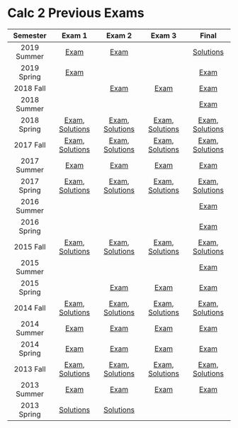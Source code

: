 # Calc 2 Previous Exams
|Semester|Exam 1|Exam 2|Exam 3|Final|
|:---:|:---:|:---:|:---:|:---:|
| 2019 Summer | [Exam](./exams/2019-summer-exam1.pdf) | [Exam](./exams/2019-summer-exam2.pdf) |  | [Solutions](./exams/2019-summer-final-part1.pdf) | 
| 2019 Spring | [Exam](./exams/2019-spring-exam1.pdf) |  |  | [Exam](./exams/2019-spring-final.pdf) | 
| 2018 Fall |  | [Exam](./exams/2018-fall-exam2.pdf) | [Exam](./exams/2018-fall-exam3.pdf) | [Exam](./exams/2018-fall-final.pdf) | 
| 2018 Summer |  |  |  | [Exam](./exams/2018-summer-final.pdf) | 
| 2018 Spring | [Exam](./exams/2018-spring-exam1.pdf), [Solutions](./exams/2018-spring-exam1-sol.pdf) | [Exam](./exams/2018-spring-exam2.pdf), [Solutions](./exams/2018-spring-exam2-sol.pdf) | [Exam](./exams/2018-spring-exam3.pdf), [Solutions](./exams/2018-spring-exam3-sol.pdf) | [Exam](./exams/2018-spring-final.pdf), [Solutions](./exams/2018-spring-final-sol.pdf) | 
| 2017 Fall | [Exam](./exams/2017-fall-exam1.pdf), [Solutions](./exams/2017-fall-exam1-sol.pdf) | [Exam](./exams/2017-fall-exam2.pdf), [Solutions](./exams/2017-fall-exam2-sol.pdf) | [Exam](./exams/2017-fall-exam3.pdf), [Solutions](./exams/2017-fall-exam3-sol.pdf) | [Exam](./exams/2017-fall-final.pdf), [Solutions](./exams/2017-fall-final-sol.pdf) | 
| 2017 Summer | [Exam](./exams/2017-summer-exam1.pdf) | [Exam](./exams/2017-summer-exam2.pdf) | [Exam](./exams/2017-summer-exam3.pdf) | [Exam](./exams/2017-summer-final.pdf) | 
| 2017 Spring | [Exam](./exams/2017-spring-exam1.pdf), [Solutions](./exams/2017-spring-exam1-sol.pdf) | [Exam](./exams/2017-spring-exam2.pdf), [Solutions](./exams/2017-spring-exam2-sol.pdf) | [Exam](./exams/2017-spring-exam3.pdf), [Solutions](./exams/2017-spring-exam3-sol.pdf) | [Exam](./exams/2017-spring-final.pdf), [Solutions](./exams/2017-spring-final-sol.pdf) | 
| 2016 Summer |  |  |  | [Exam](./exams/2016-summer-final.pdf) | 
| 2016 Spring |  |  |  | [Exam](./exams/2016-spring-final.pdf) | 
| 2015 Fall | [Exam](./exams/2015-fall-exam1.pdf), [Solutions](./exams/2015-fall-exam1-sol.pdf) | [Exam](./exams/2015-fall-exam2.pdf), [Solutions](./exams/2015-fall-exam2-sol.pdf) | [Exam](./exams/2015-fall-exam3.pdf), [Solutions](./exams/2015-fall-exam3-sol.pdf) | [Exam](./exams/2015-fall-final.pdf), [Solutions](./exams/2015-fall-final-sol.pdf) | 
| 2015 Summer |  |  |  | [Exam](./exams/2015-summer-final.pdf) | 
| 2015 Spring |  | [Exam](./exams/2015-spring-exam2.pdf) | [Exam](./exams/2015-spring-exam3.pdf) | [Exam](./exams/2015-spring-final.pdf) | 
| 2014 Fall | [Exam](./exams/2014-fall-exam1.pdf), [Solutions](./exams/2014-fall-exam1-sol.pdf) | [Exam](./exams/2014-fall-exam2.pdf), [Solutions](./exams/2014-fall-exam2-sol.pdf) | [Exam](./exams/2014-fall-exam3.pdf), [Solutions](./exams/2014-fall-exam3-sol.pdf) | [Exam](./exams/2014-fall-final.pdf), [Solutions](./exams/2014-fall-final-sol.pdf) | 
| 2014 Summer | [Exam](./exams/2014-summer-exam1.pdf) | [Exam](./exams/2014-summer-exam2.pdf) | [Exam](./exams/2014-summer-exam3.pdf) | [Exam](./exams/2014-summer-final.pdf) | 
| 2014 Spring | [Exam](./exams/2014-spring-exam1.pdf) | [Exam](./exams/2014-spring-exam2.pdf) | [Exam](./exams/2014-spring-exam3.pdf) | [Exam](./exams/2014-spring-final.pdf) | 
| 2013 Fall | [Exam](./exams/2013-fall-exam1.pdf), [Solutions](./exams/2013-fall-exam1-sol.pdf) | [Exam](./exams/2013-fall-exam2.pdf), [Solutions](./exams/2013-fall-exam2-sol.pdf) | [Exam](./exams/2013-fall-exam3.pdf), [Solutions](./exams/2013-fall-exam3-sol.pdf) | [Exam](./exams/2013-fall-final.pdf), [Solutions](./exams/2013-fall-final-sol.pdf) | 
| 2013 Summer | [Exam](./exams/2013-summer-exam1.pdf) | [Exam](./exams/2013-summer-exam2.pdf) | [Exam](./exams/2013-summer-exam3.pdf) | [Exam](./exams/2013-summer-final.pdf) | 
| 2013 Spring | [Solutions](./exams/2013-spring-exam1-sol.pdf) | [Solutions](./exams/2013-spring-exam2-sol.pdf) |  |  | 

